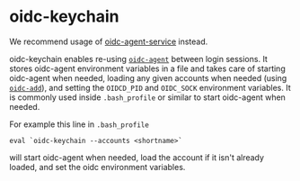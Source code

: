 # oidc-keychain

We recommend usage of
[oidc-agent-service](../oidc-agent-service/oidc-agent-service.md) instead.

oidc-keychain enables re-using [`oidc-agent`](../oidc-agent/oidc-agent.md) between
login sessions.  It stores oidc-agent environment variables in a file
and takes care of starting oidc-agent when needed, loading any given
accounts when needed (using [`oidc-add`](../oidc-add/oidc-add.md)), and setting the
`OIDCD_PID` and `OIDC_SOCK` environment variables.  It is
commonly used inside `.bash_profile` or similar to start oidc-agent
when needed.

For example this line in `.bash_profile`
```
eval `oidc-keychain --accounts <shortname>`
```
will start oidc-agent when needed, load the <shortname> account if
it isn't already loaded, and set the oidc environment variables.

